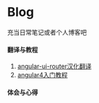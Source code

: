 # Blog
充当日常笔记或者个人博客吧

#### 翻译与教程
1. [angular-ui-router汉化翻译](https://github.com/MisterChangRay/Blog/blob/master/angular-ui-router-zhCn/angular-ui-router.md)
2. [angular4入门教程](https://github.com/MisterChangRay/Blog/blob/master/learn-angular2/learn-angular2.md)

#### 体会与心得

